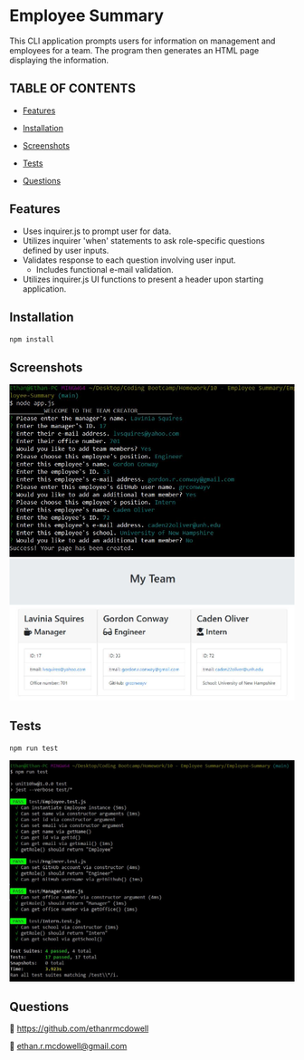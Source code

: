 
  
  # **Employee Summary**

  

  This CLI application prompts users for information on management and employees for a team. The program then generates an HTML page displaying the information.

  ## TABLE OF CONTENTS

  - [Features](#Features)
  
  - [Installation](#Installation) 

  - [Screenshots](#Screenshots) 

  - [Tests](#Tests) 

  - [Questions](#Questions) 

  ## Features

  - Uses inquirer.js to prompt user for data.
  - Utilizes inquirer 'when' statements to ask role-specific questions defined by user inputs.
  - Validates response to each question involving user input.
    - Includes functional e-mail validation.
  - Utilizes inquirer.js UI functions to present a header upon starting application.
  
  ## Installation
  
 `npm install` 

  ## Screenshots

  ![CLI Interface Image](Capture1.JPG)
  ![HTML Output Image](Capture2.JPG)

  ## Tests
  
 `npm run test` 

 ![Test Pass Image](Capture3.JPG)

  ## Questions
  
 :link: https://github.com/ethanrmcdowell
  
  
 :e-mail: ethan.r.mcdowell@gmail.com


